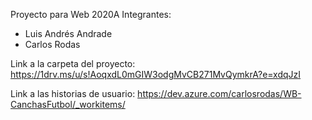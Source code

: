 Proyecto para Web 2020A
Integrantes:
- Luis Andrés Andrade
- Carlos Rodas

Link a la carpeta del proyecto:
https://1drv.ms/u/s!AoqxdL0mGIW3odgMvCB271MvQymkrA?e=xdqJzI

Link a las historias de usuario:
https://dev.azure.com/carlosrodas/WB-CanchasFutbol/_workitems/